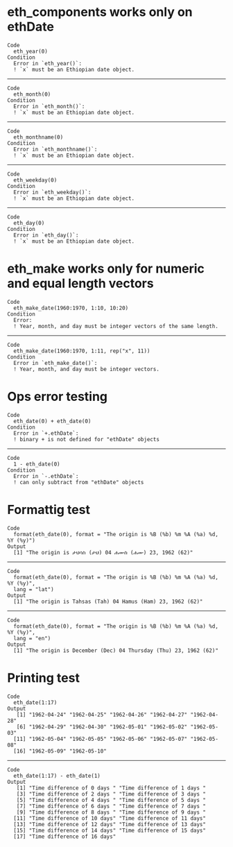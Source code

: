 # eth_components works only on ethDate

    Code
      eth_year(0)
    Condition
      Error in `eth_year()`:
      ! `x` must be an Ethiopian date object.

---

    Code
      eth_month(0)
    Condition
      Error in `eth_month()`:
      ! `x` must be an Ethiopian date object.

---

    Code
      eth_monthname(0)
    Condition
      Error in `eth_monthname()`:
      ! `x` must be an Ethiopian date object.

---

    Code
      eth_weekday(0)
    Condition
      Error in `eth_weekday()`:
      ! `x` must be an Ethiopian date object.

---

    Code
      eth_day(0)
    Condition
      Error in `eth_day()`:
      ! `x` must be an Ethiopian date object.

# eth_make works only for numeric and equal length vectors

    Code
      eth_make_date(1960:1970, 1:10, 10:20)
    Condition
      Error:
      ! Year, month, and day must be integer vectors of the same length.

---

    Code
      eth_make_date(1960:1970, 1:11, rep("x", 11))
    Condition
      Error in `eth_make_date()`:
      ! Year, month, and day must be integer vectors.

# Ops error testing

    Code
      eth_date(0) + eth_date(0)
    Condition
      Error in `+.ethDate`:
      ! binary + is not defined for "ethDate" objects

---

    Code
      1 - eth_date(0)
    Condition
      Error in `-.ethDate`:
      ! can only subtract from "ethDate" objects

# Formattig test

    Code
      format(eth_date(0), format = "The origin is %B (%b) %m %A (%a) %d, %Y (%y)")
    Output
      [1] "The origin is ታህሳስ (ታህ) 04 ሐሙስ (ሐሙ) 23, 1962 (62)"

---

    Code
      format(eth_date(0), format = "The origin is %B (%b) %m %A (%a) %d, %Y (%y)",
      lang = "lat")
    Output
      [1] "The origin is Tahsas (Tah) 04 Hamus (Ham) 23, 1962 (62)"

---

    Code
      format(eth_date(0), format = "The origin is %B (%b) %m %A (%a) %d, %Y (%y)",
      lang = "en")
    Output
      [1] "The origin is December (Dec) 04 Thursday (Thu) 23, 1962 (62)"

# Printing test

    Code
      eth_date(1:17)
    Output
       [1] "1962-04-24" "1962-04-25" "1962-04-26" "1962-04-27" "1962-04-28"
       [6] "1962-04-29" "1962-04-30" "1962-05-01" "1962-05-02" "1962-05-03"
      [11] "1962-05-04" "1962-05-05" "1962-05-06" "1962-05-07" "1962-05-08"
      [16] "1962-05-09" "1962-05-10"

---

    Code
      eth_date(1:17) - eth_date(1)
    Output
       [1] "Time difference of 0 days " "Time difference of 1 days "
       [3] "Time difference of 2 days " "Time difference of 3 days "
       [5] "Time difference of 4 days " "Time difference of 5 days "
       [7] "Time difference of 6 days " "Time difference of 7 days "
       [9] "Time difference of 8 days " "Time difference of 9 days "
      [11] "Time difference of 10 days" "Time difference of 11 days"
      [13] "Time difference of 12 days" "Time difference of 13 days"
      [15] "Time difference of 14 days" "Time difference of 15 days"
      [17] "Time difference of 16 days"

